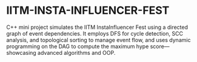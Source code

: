 # IITM-INSTA-INFLUENCER-FEST
C++ mini project simulates the IITM InstaInfluencer Fest using a directed graph of event dependencies. It employs DFS for cycle detection, SCC analysis, and topological sorting to manage event flow, and uses dynamic programming on the DAG to compute the maximum hype score—showcasing advanced algorithms and OOP.
